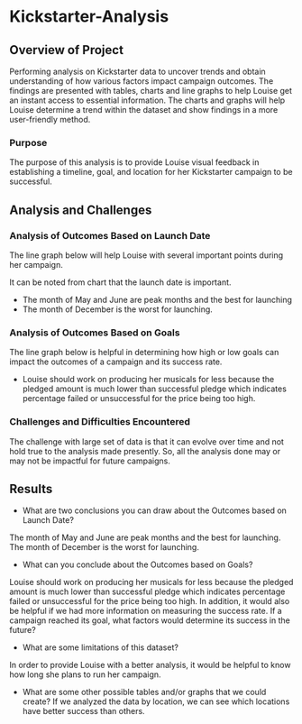 # Kickstarter-Analysis

## Overview of Project

Performing analysis on Kickstarter data to uncover trends and obtain understanding of how various factors impact campaign outcomes. The findings are presented with tables, charts and line graphs to help Louise get an instant access to essential information. The charts and graphs will help Louise determine a trend within the dataset and show findings in a more user-friendly method. 

### Purpose

The purpose of this analysis is to provide Louise visual feedback in establishing a timeline, goal, and location for her Kickstarter campaign to be successful. 

## Analysis and Challenges

### Analysis of Outcomes Based on Launch Date

The line graph below will help Louise with several important points during her campaign. 

It can be noted from chart that the launch date is important.
-	The month of May and June are peak months and the best for launching
-	The month of December is the worst for launching. 




### Analysis of Outcomes Based on Goals

The line graph below is helpful in determining how high or low goals can impact the outcomes of a campaign and its success rate. 

-	Louise should work on producing her musicals for less because the pledged amount is much lower than successful pledge which indicates percentage failed or unsuccessful for the price being too high. 


### Challenges and Difficulties Encountered

The challenge with large set of data is that it can evolve over time and not hold true to the analysis made presently. So, all the analysis done may or may not be impactful for future campaigns. 

## Results

- What are two conclusions you can draw about the Outcomes based on Launch Date?

The month of May and June are peak months and the best for launching.
The month of December is the worst for launching. 


- What can you conclude about the Outcomes based on Goals?

Louise should work on producing her musicals for less because the pledged amount is much lower than successful pledge which indicates percentage failed or unsuccessful for the price being too high. In addition, it would also be helpful if we had more information on measuring the success rate. If a campaign reached its goal, what factors would determine its success in the future? 

- What are some limitations of this dataset?

In order to provide Louise with a better analysis, it would be helpful to know how long she plans to run her campaign. 

- What are some other possible tables and/or graphs that we could create?
If we analyzed the data by location, we can see which locations have better success than others. 
